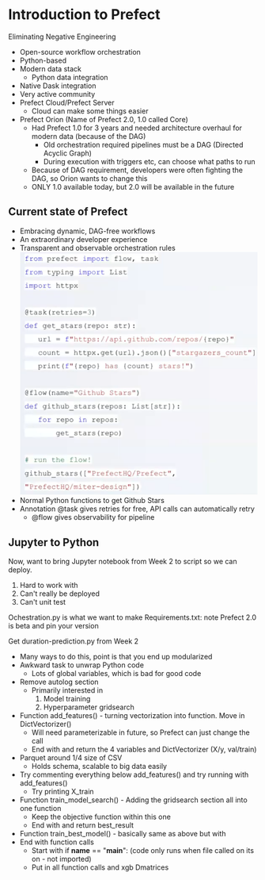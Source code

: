 # Introduction to Prefect
Eliminating Negative Engineering
- Open-source workflow orchestration
- Python-based
- Modern data stack
	- Python data integration
- Native Dask integration
- Very active community
- Prefect Cloud/Prefect Server
	- Cloud can make some things easier
- Prefect Orion (Name of Prefect 2.0, 1.0 called Core)
	- Had Prefect 1.0 for 3 years and needed architecture overhaul for modern data (because of the DAG)
		- Old orchestration required pipelines must be a DAG (Directed Acyclic Graph)
		- During execution with triggers etc, can choose what paths to run
	- Because of DAG requirement, developers were often fighting the DAG, so Orion wants to change this
	- ONLY 1.0 available today, but 2.0 will be available in the future

## Current state of Prefect
- Embracing dynamic, DAG-free workflows
- An extraordinary developer experience
- Transparent and observable orchestration rules
![Prefect Code](images/PrefectCode.png)
- Normal Python functions to get Github Stars
- Annotation @task gives retries for free, API calls can automatically retry
	- @flow gives observability for pipeline

## Jupyter to Python
Now, want to bring Jupyter notebook from Week 2 to script so we can deploy.
1. Hard to work with
2. Can't really be deployed
3. Can't unit test

Ochestration.py is what we want to make
Requirements.txt: note Prefect 2.0 is beta and pin your version

Get duration-prediction.py from Week 2
- Many ways to do this, point is that you end up modularized
- Awkward task to unwrap Python code
	- Lots of global variables, which is bad for good code
- Remove autolog section
	- Primarily interested in
		1. Model training
		2. Hyperparameter gridsearch
- Function add_features() - turning vectorization into function. Move in DictVectorizer()
	- Will need parameterizable in future, so Prefect can just change the call
	- End with and return the 4 variables and DictVectorizer (X/y, val/train)
- Parquet around 1/4 size of CSV
	- Holds schema, scalable to big data easily
- Try commenting everything below add_features() and try running with add_features()
	- Try printing X_train
- Function train_model_search() - Adding the gridsearch section all into one function
	- Keep the objective function within this one
	- End with and return best_result
- Function train_best_model() - basically same as above but with
- End with function calls
	- Start with if __name__ == "__main__": (code only runs when file called on its on - not imported)
	- Put in all function calls and xgb Dmatrices



